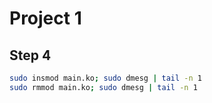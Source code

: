 # Project 1

## Step 4

```bash
sudo insmod main.ko; sudo dmesg | tail -n 1
sudo rmmod main.ko; sudo dmesg | tail -n 1
```
